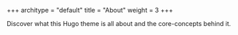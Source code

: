 +++
architype = "default"
title = "About"
weight = 3
+++

Discover what this Hugo theme is all about and the core-concepts behind it.